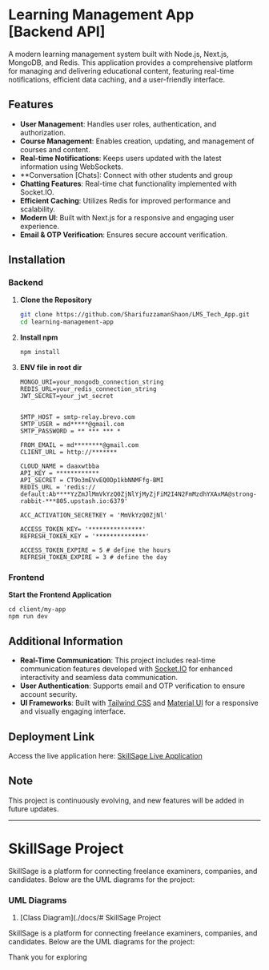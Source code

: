 # Learning Management App [Backend API]

A modern learning management system built with Node.js, Next.js, MongoDB, and Redis. This application provides a comprehensive platform for managing and delivering educational content, featuring real-time notifications, efficient data caching, and a user-friendly interface.

## Features

- **User Management**: Handles user roles, authentication, and authorization.
- **Course Management**: Enables creation, updating, and management of courses and content.
- **Real-time Notifications**: Keeps users updated with the latest information using WebSockets.
- **Conversation [Chats]: Connect with other students and group
- **Chatting Features**: Real-time chat functionality implemented with Socket.IO.
- **Efficient Caching**: Utilizes Redis for improved performance and scalability.
- **Modern UI**: Built with Next.js for a responsive and engaging user experience.
- **Email & OTP Verification**: Ensures secure account verification.

## Installation
   ### Backend
1. **Clone the Repository**

   ```bash
   git clone https://github.com/SharifuzzamanShaon/LMS_Tech_App.git
   cd learning-management-app


2. **Install npm**

   ```bash
   npm install

3. **ENV file in root dir**
    ```
    MONGO_URI=your_mongodb_connection_string
    REDIS_URL=your_redis_connection_string
    JWT_SECRET=your_jwt_secret

   
    SMTP_HOST = smtp-relay.brevo.com
    SMTP_USER = md*****@gmail.com
    SMTP_PASSWORD = ** *** *** *

    FROM_EMAIL = md********@gmail.com
    CLIENT_URL = http://*******

    CLOUD_NAME = daaxwtbba
    API_KEY = ************
    API_SECRET = CT9o3mEVvEQ0Dp1kbNNMFfg-BMI
    REDIS_URL = 'redis://   default:Ab****YzZmJlMmVkYzQ0ZjNlYjMyZjFiM2I4N2FmMzdhYXAxMA@strong-rabbit-***805.upstash.io:6379'

    ACC_ACTIVATION_SECRETKEY = 'MmVkYzQ0ZjNl'

    ACCESS_TOKEN_KEY= '***************'
    REFRESH_TOKEN_KEY = '**************'

    ACCESS_TOKEN_EXPIRE = 5 # define the hours
    REFRESH_TOKEN_EXPIRE = 3 # define the day

  ### Frontend
**Start the Frontend Application**

    
    cd client/my-app
    npm run dev
## Additional Information

- **Real-Time Communication**: This project includes real-time communication features developed with [Socket.IO](https://socket.io/) for enhanced interactivity and seamless data communication.
- **User Authentication**: Supports email and OTP verification to ensure account security.
- **UI Frameworks**: Built with [Tailwind CSS](https://tailwindcss.com/) and [Material UI](https://mui.com/) for a responsive and visually engaging interface.

## Deployment Link

Access the live application here: [SkillSage Live Application](https://skillsage-6v3g.onrender.com)

## Note

This project is continuously evolving, and new features will be added in future updates.

---
# SkillSage Project

SkillSage is a platform for connecting freelance examiners, companies, and candidates. Below are the UML diagrams for the project:

### UML Diagrams
1. [Class Diagram](./docs/# SkillSage Project

SkillSage is a platform for connecting freelance examiners, companies, and candidates. Below are the UML diagrams for the project:

Thank you for exploring
